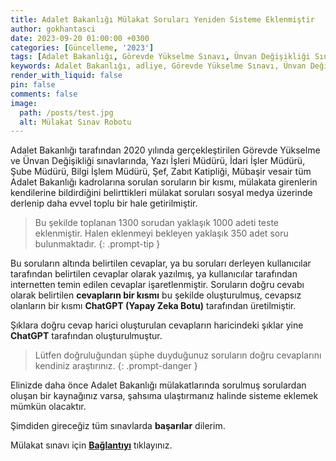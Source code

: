 ```yaml
---
title: Adalet Bakanlığı Mülakat Soruları Yeniden Sisteme Eklenmiştir
author: gokhantasci
date: 2023-09-20 01:00:00 +0300
categories: [Güncelleme, '2023']
tags: [Adalet Bakanlığı, Görevde Yükselme Sınavı, Ünvan Değişikliği Sınavı, mülakat soruları, adliyeci]
keywords: Adalet Bakanlığı, adliye, Görevde Yükselme Sınavı, Ünvan Değişikliği Sınavı, mülakat, mülakat soruları, yazı işleri mülakat soruları, idari işler mülakat soruları, adliyeci
render_with_liquid: false
pin: false
comments: false
image:
  path: /posts/test.jpg
  alt: Mülakat Sınav Robotu
---
```


Adalet Bakanlığı tarafından 2020 yılında gerçekleştirilen Görevde Yükselme ve Ünvan Değişikliği sınavlarında, Yazı İşleri Müdürü, İdari İşler Müdürü, Şube Müdürü, Bilgi İşlem Müdürü, Şef, Zabıt Katipliği, Mübaşir vesair tüm Adalet Bakanlığı kadrolarına sorulan soruların bir kısmı, mülakata girenlerin kendilerine bildirdiğini belirttikleri mülakat soruları sosyal medya üzerinde derlenip daha evvel toplu bir hale getirilmiştir. 

> Bu şekilde toplanan 1300 sorudan yaklaşık 1000 adeti teste eklenmiştir. Halen eklenmeyi bekleyen yaklaşık 350 adet soru bulunmaktadır.
{: .prompt-tip }

Bu soruların altında belirtilen cevaplar, ya bu soruları derleyen kullanıcılar tarafından belirtilen cevaplar olarak yazılmış, ya kullanıcılar tarafından internetten temin edilen cevaplar işaretlenmiştir. Soruların doğru cevabı olarak belirtilen **cevapların bir kısmı** bu şekilde oluşturulmuş, cevapsız olanların bir kısmı **ChatGPT (Yapay Zeka Botu)** tarafından üretilmiştir.

Şıklara doğru cevap harici oluşturulan cevapların haricindeki şıklar yine **ChatGPT** tarafından oluşturulmuştur. 

> Lütfen doğruluğundan şüphe duyduğunuz soruların doğru cevaplarını kendiniz araştırınız.
{: .prompt-danger }

Elinizde daha önce Adalet Bakanlığı mülakatlarında sorulmuş sorulardan oluşan bir kaynağınız varsa, şahsıma ulaştırmanız halinde sisteme eklemek mümkün olacaktır. 

Şimdiden gireceğiz tüm sınavlarda **başarılar** dilerim.

Mülakat sınavı için 
[**Bağlantıyı**](https://www.adliyeci.com.tr/sinav/) tıklayınız.